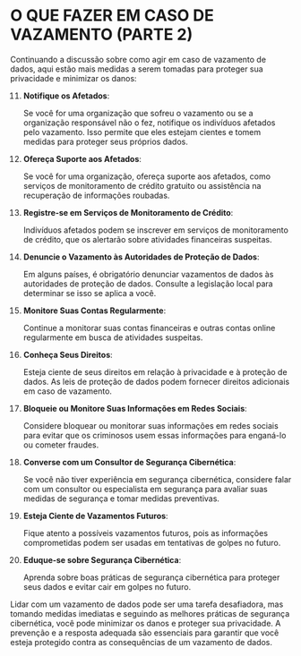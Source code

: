 # O QUE FAZER EM CASO DE VAZAMENTO (PARTE 2)
Continuando a discussão sobre como agir em caso de vazamento de dados, aqui estão mais medidas a serem tomadas para proteger sua privacidade e minimizar os danos:

11. **Notifique os Afetados**:

    Se você for uma organização que sofreu o vazamento ou se a organização responsável não o fez, notifique os indivíduos afetados pelo vazamento. Isso permite que eles estejam cientes e tomem medidas para proteger seus próprios dados.

12. **Ofereça Suporte aos Afetados**:

    Se você for uma organização, ofereça suporte aos afetados, como serviços de monitoramento de crédito gratuito ou assistência na recuperação de informações roubadas.

13. **Registre-se em Serviços de Monitoramento de Crédito**:

    Indivíduos afetados podem se inscrever em serviços de monitoramento de crédito, que os alertarão sobre atividades financeiras suspeitas.

14. **Denuncie o Vazamento às Autoridades de Proteção de Dados**:

    Em alguns países, é obrigatório denunciar vazamentos de dados às autoridades de proteção de dados. Consulte a legislação local para determinar se isso se aplica a você.

15. **Monitore Suas Contas Regularmente**:

    Continue a monitorar suas contas financeiras e outras contas online regularmente em busca de atividades suspeitas.

16. **Conheça Seus Direitos**:

    Esteja ciente de seus direitos em relação à privacidade e à proteção de dados. As leis de proteção de dados podem fornecer direitos adicionais em caso de vazamento.

17. **Bloqueie ou Monitore Suas Informações em Redes Sociais**:

    Considere bloquear ou monitorar suas informações em redes sociais para evitar que os criminosos usem essas informações para enganá-lo ou cometer fraudes.

18. **Converse com um Consultor de Segurança Cibernética**:

    Se você não tiver experiência em segurança cibernética, considere falar com um consultor ou especialista em segurança para avaliar suas medidas de segurança e tomar medidas preventivas.

19. **Esteja Ciente de Vazamentos Futuros**:

    Fique atento a possíveis vazamentos futuros, pois as informações comprometidas podem ser usadas em tentativas de golpes no futuro.

20. **Eduque-se sobre Segurança Cibernética**:

    Aprenda sobre boas práticas de segurança cibernética para proteger seus dados e evitar cair em golpes no futuro.

Lidar com um vazamento de dados pode ser uma tarefa desafiadora, mas tomando medidas imediatas e seguindo as melhores práticas de segurança cibernética, você pode minimizar os danos e proteger sua privacidade. A prevenção e a resposta adequada são essenciais para garantir que você esteja protegido contra as consequências de um vazamento de dados.